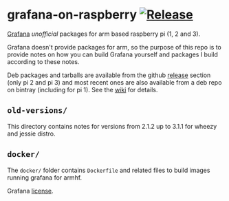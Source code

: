 # grafana-on-raspberry [![Release](https://img.shields.io/github/release/fg2it/grafana-on-raspberry.svg)](https://github.com/fg2it/grafana-on-raspberry/releases/latest)
[Grafana](http://grafana.org) *unofficial* packages for arm based raspberry pi (1, 2 and 3).

Grafana doesn't provide packages for arm, so the purpose of this repo is to provide notes
on how you can build Grafana yourself and packages I build according to these notes.

Deb packages and tarballs are available from the github
[release](https://github.com/fg2it/grafana-on-raspberry/releases) section (only pi 2 and pi 3) and
most recent ones are also available from a deb repo on bintray (including for pi 1). See the
[wiki](https://github.com/fg2it/grafana-on-raspberry/wiki) for details.

## `old-versions/`
This directory contains notes for versions from 2.1.2 up to 3.1.1 for wheezy and jessie distro.

## `docker/`
The `docker/` folder contains `Dockerfile` and related files to build images
running grafana for armhf.


Grafana [license](https://github.com/grafana/grafana/blob/master/LICENSE.md).
